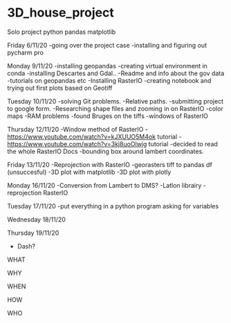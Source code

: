 # 3D_house_project
Solo project python pandas matplotlib


Friday 6/11/20 
-going over the project case
-installing and figuring out pycharm pro


Monday 9/11/20
-installing geopandas
-creating virtual environment in conda
-installing Descartes and Gdal..
-Readme and info about the gov data
-tutorials on geopandas etc
-Installing RasterIO
-creating notebook and trying out first plots based on Geotiff

Tuesday 10/11/20
-solving Git problems. 
-Relative paths.
-submitting project to google form.
-Researching shape files and zooming in on RasterIO
-color maps
-RAM problems
-found Bruges on the tiffs
-windows of RasterIO


Thursday 12/11/20
-Window method of RasterIO
-https://www.youtube.com/watch?v=kJXUUO5M4ok tutorial
-https://www.youtube.com/watch?v=3kj8uoOlwjg tutorial
-decided to read the whole RasterIO Docs
-bounding box around lambert coordinates.

Friday 13/11/20
-Reprojection with RasterIO
-georasters tiff to pandas df (unsuccesful)
-3D plot with matplotlib
-3D plot with plotly

Monday 16/11/20
-Conversion from Lambert to DMS?
-Latlon librairy
-reprojection RasterIO

Tuesday 17/11/20
-put everything in a python program asking for variables

Wednesday 18/11/20


Thursday 19/11/20
- Dash?


WHAT


WHY



WHEN



HOW



WHO

